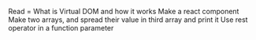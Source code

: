 Read = What is Virtual DOM and how it works
Make a react component
Make two arrays, and spread their value in third array and print it
Use rest operator in a function parameter